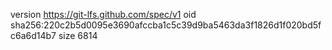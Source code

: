 version https://git-lfs.github.com/spec/v1
oid sha256:220c2b5d0095e3690afccba1c5c39d9ba5463da3f1826d1f020bd5fc6a6d14b7
size 6814

